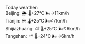 Today weather:  
Beijing: 🌦   🌡️+27°C 🌬️→11km/h  
Tianjin: ☀️   🌡️+25°C 🌬️↙7km/h  
Shijiazhuang: ⛅️  🌡️+25°C 🌬️↖6km/h  
Tangshan: ⛅️  🌡️+24°C 🌬️→6km/h  
